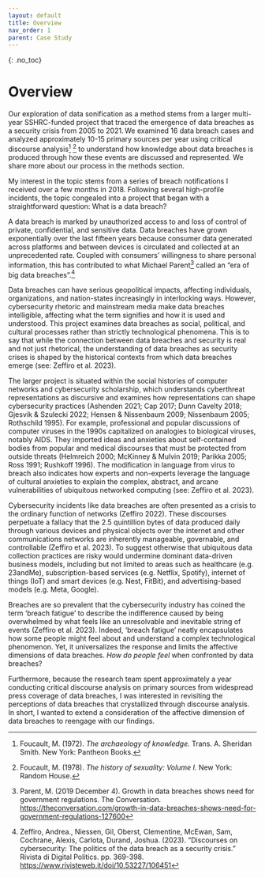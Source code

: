 ```yaml
---
layout: default
title: Overview
nav_order: 1
parent: Case Study
---
```


<!-- 
This page is an example lesson template.
Add, edit, or remove any content below for the workshop in question. -->

<!-- Putting a {: .no_toc} above a header removes it from the table of contents -->

{: .no_toc}  
# Overview

Our exploration of data sonification as a method stems from a larger multi-year SSHRC-funded project that traced the emergence of data breaches as a security crisis from 2005 to 2021. We examined 16 data breach cases and analyzed approximately 10-15 primary sources per year using critical discourse analysis[^1] [^2] to understand how knowledge about data breaches is produced through how these events are discussed and represented. We share more about our process in the methods section.

My interest in the topic stems from a series of breach notifications I received over a few months in 2018. Following several high-profile incidents, the topic congealed into a project that began with a straightforward question: What is a data breach?

A data breach is marked by unauthorized access to and loss of control of private, confidential, and sensitive data. Data breaches have grown exponentially over the last fifteen years because consumer data generated across platforms and between devices is circulated and collected at an unprecedented rate. Coupled with consumers’ willingness to share personal information, this has contributed to what Michael Parent[^3] called an “era of big data breaches”.[^4]  

Data breaches can have serious geopolitical impacts, affecting individuals, organizations, and nation-states increasingly in interlocking ways. However, cybersecurity rhetoric and mainstream media make data breaches intelligible, affecting what the term signifies and how it is used and understood. This project examines data breaches as social, political, and cultural processes rather than strictly technological phenomena. This is to say that while the connection between data breaches and security is real and not just rhetorical, the understanding of data breaches as security crises is shaped by the historical contexts from which data breaches emerge (see: Zeffiro et al. 2023). 

The larger project is situated within the social histories of computer networks and cybersecurity scholarship, which understands cyberthreat representations as discursive and examines how representations can shape cybersecurity practices (Ashenden 2021; Cap 2017; Dunn Cavelty 2018; Gjesvik & Szulecki 2022; Hensen & Nissenbaum 2009; Nissenbaum 2005; Rothschild 1995). For example, professional and popular discussions of computer viruses in the 1990s capitalized on analogies to biological viruses, notably AIDS. They imported ideas and anxieties about self-contained bodies from popular and medical discourses that must be protected from outside threats (Helmreich 2000; McKinney & Mulvin 2019; Parikka 2005; Ross 1991; Rushkoff 1996). The modification in language from virus to breach also indicates how experts and non-experts leverage the language of cultural anxieties to explain the complex, abstract, and arcane vulnerabilities of ubiquitous networked computing (see: Zeffiro et al. 2023).  

Cybersecurity incidents like data breaches are often presented as a crisis to the ordinary function of networks (Zeffiro 2022). These discourses perpetuate a fallacy that the 2.5 quintillion bytes of data produced daily through various devices and physical objects over the internet and other communications networks are inherently manageable, governable, and controllable (Zeffiro et al. 2023). To suggest otherwise that ubiquitous data collection practices are risky would undermine dominant data-driven business models, including but not limited to areas such as healthcare (e.g. 23andMe), subscription-based services (e.g. Netflix, Spotify), internet of things (IoT) and smart devices (e.g. Nest, FitBit), and advertising-based models (e.g. Meta, Google).  

Breaches are so prevalent that the cybersecurity industry has coined the term ‘breach fatigue’ to describe the indifference caused by being overwhelmed by what feels like an unresolvable and inevitable string of events (Zeffiro et al. 2023). Indeed, ‘breach fatigue’ neatly encapsulates how some people might feel about and understand a complex technological phenomenon. Yet, it universalizes the response and limits the affective dimensions of data breaches. <em> How do people feel </em> when confronted by data breaches? 

Furthermore, because the research team spent approximately a year conducting critical discourse analysis on primary sources from widespread press coverage of data breaches, I was interested in revisiting the perceptions of data breaches that crystallized through discourse analysis. In short, I wanted to extend a consideration of the affective dimension of data breaches to reengage with our findings.  

[^1]: Foucault, M. (1972). <em> The archaeology of knowledge. </em> Trans. A. Sheridan Smith. New York:  Pantheon Books. 

[^2]: Foucault, M. (1978). <em> The history of sexuality: Volume I. </em> New York: Random House.   

[^3]: Parent, M. (2019 December 4). Growth in data breaches shows need for government regulations. The Conversation. https://theconversation.com/growth-in-data-breaches-shows-need-for-government-regulations-127600

[^4]: Zeffiro, Andrea., Niessen, Gil, Oberst, Clementine, McEwan, Sam, Cochrane, Alexis, Carlota, Durand, Joshua. (2023). “Discourses on cybersecurity: The politics of the data breach as a security crisis.” Rivista di Digital Politics. pp. 369-398. https://www.rivisteweb.it/doi/10.53227/106451